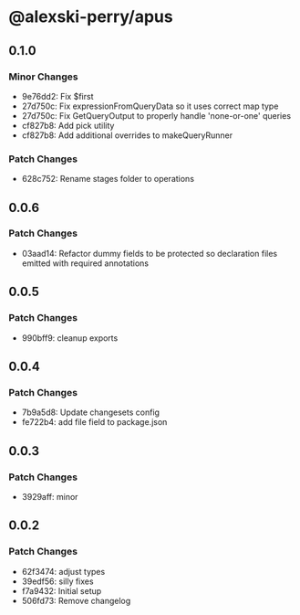 # @alexski-perry/apus

## 0.1.0

### Minor Changes

- 9e76dd2: Fix $first
- 27d750c: Fix expressionFromQueryData so it uses correct map type
- 27d750c: Fix GetQueryOutput to properly handle 'none-or-one' queries
- cf827b8: Add pick utility
- cf827b8: Add additional overrides to makeQueryRunner

### Patch Changes

- 628c752: Rename stages folder to operations

## 0.0.6

### Patch Changes

- 03aad14: Refactor dummy fields to be protected so declaration files emitted with required annotations

## 0.0.5

### Patch Changes

- 990bff9: cleanup exports

## 0.0.4

### Patch Changes

- 7b9a5d8: Update changesets config
- fe722b4: add file field to package.json

## 0.0.3

### Patch Changes

- 3929aff: minor

## 0.0.2

### Patch Changes

- 62f3474: adjust types
- 39edf56: silly fixes
- f7a9432: Initial setup
- 506fd73: Remove changelog
